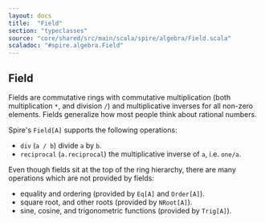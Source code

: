```yaml
---
layout: docs
title:  "Field"
section: "typeclasses"
source: "core/shared/src/main/scala/spire/algebra/Field.scala"
scaladoc: "#spire.algebra.Field"
---
```


## Field

Fields are commutative rings with commutative multiplication (both
multiplication `*`, and division `/`) and multiplicative inverses for all
non-zero elements. Fields generalize how most people think about rational
numbers.

Spire's `Field[A]` supports the following operations:

 * `div` (`a / b`) divide `a` by `b`.
 * `reciprocal` (`a.reciprocal`) the multiplicative inverse of `a`, i.e. `one/a`.

Even though fields sit at the top of the ring hierarchy, there are
many operations which are not provided by fields:

 * equality and ordering (provided by `Eq[A]` and `Order[A]`).
 * square root, and other roots (provided by `NRoot[A]`).
 * sine, cosine, and trigonometric functions (provided by `Trig[A]`).
